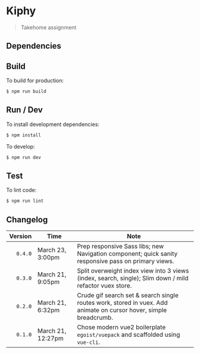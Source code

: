 # Kiphy

> Takehome assignment

## Dependencies

## Build

To build for production:

```bash
$ npm run build
```

## Run / Dev

To install development dependencies:

```bash
$ npm install
```

To develop:

```bash
$ npm run dev
```

## Test

To lint code:

```bash
$ npm run lint
```

## Changelog

Version | Time | Note
----: | ---- | ----
`0.4.0` | March 23, 3:00pm | Prep responsive Sass libs; new Navigation component; quick sanity responsive pass on primary views.
`0.3.0` | March 21, 9:05pm | Split overweight index view into 3 views (index, search, single); Slim down / mild refactor vuex store.
`0.2.0` | March 21, 6:32pm | Crude gif search set &amp; search single routes work, stored in vuex. Add animate on cursor hover, simple breadcrumb. 
`0.1.0` | March 21, 12:27pm | Chose modern vue2 boilerplate `egoist/vuepack` and scaffolded using `vue-cli`.






